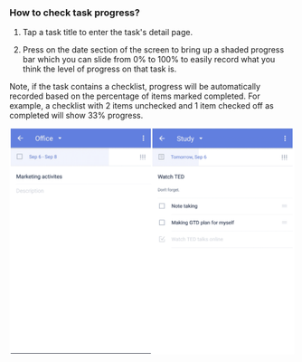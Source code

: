 ### How to check task progress?

1. Tap a task title to enter the task's detail page.

2. Press on the date section of the screen to bring up a shaded progress bar which you can slide from 0% to 100% to easily record what you think the level of progress on that task is.

Note, if the task contains a checklist, progress will be automatically recorded based on the percentage of items marked completed. For example, a checklist with 2 items unchecked and 1 item checked off as completed will show 33% progress.

![](../../images/ticktick-android-app/task/3.3.3.png)

